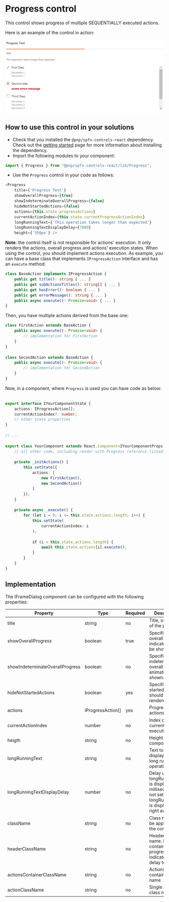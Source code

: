 # Progress control

This control shows progress of multiple SEQUENTIALLY executed actions.

Here is an example of the control in action:

![Progress control](../assets/Progress.png)

## How to use this control in your solutions

- Check that you installed the `@pnp/spfx-controls-react` dependency. Check out the [getting started](../#getting-started) page for more information about installing the dependency.
- Import the following modules to your component:

```TypeScript
import { Progress } from "@pnp/spfx-controls-react/lib/Progress";
```

- Use the `Progress` control in your code as follows:

```TypeScript
<Progress
    title={'Progress Test'}
    showOverallProgress={true}
    showIndeterminateOverallProgress={false}
    hideNotStartedActions={false}
    actions={this.state.progressActions}
    currentActionIndex={this.state.currentProgressActionIndex}
    longRunningText={'This operation takes longer than expected'}
    longRunningTextDisplayDelay={7000}
    height={'350px'} />
```

**Note**: the control itself is not responsible for actions' execution. It only renders the actions, overall progress and actions' execution states.
When using the control, you should implement actions execution.
As example, you can have a base class that implements `IProgressAction` interface and has an `execute` method:
```TypeScript
class BaseAction implements IProgressAction {
    public get title(): string { ... }
    public get subActionsTitles(): string[] { ... }
    public get hasError(): boolean { ... }
    public get errorMessage(): string { ... }
    public async execute(): Promise<void> { ... }
}
```

Then, you have multiple actions derived from the base one:
```TypeScript
class FirstAction extends BaseAction {
    public async execute(): Promise<void> { 
        // implementation for FirstAction
    }
}

class SecondAction extends BaseAction {
    public async execute(): Promise<void> {
        // implementation for SecondAction
    }
}
```

Now, in a component, where `Progress` is used you can have code as below:
```TypeScript

export interface IYourComponentState {
    actions: IProgressAction[];
    currentActionIndex?: number;
    // other state properties
}

// ...

export class YourComponent extends React.Component<IYourComponentProps, IYourComponentState> {
    // all other code, including render with Progress reference listed above

    private _initActions() {
        this.setState({
            actions: [
                new FirstAction(),
                new SecondAction()
            ]
        });
    }

    private async _execute() {
        for (let i = 0; i <= this.state.actions.length; i++) {
            this.setState(
                currentActionIndex: i
            );

            if (i < this.state.actions.length) {
                await this.state.actions[i].execute();
            }
        }
    }
}
```

## Implementation

The IFrameDialog component can be configured with the following properties:

| Property | Type | Required | Description |
| ---- | ---- | ---- | ---- |
| title | string | no | Title, or header, of the progress. |
| showOverallProgress | boolean | true | Specifies if overall progress indicator should be shown. |
| showIndeterminateOverallProgress | boolean | no | Specifies if indeterminate overall progress animation will be shown. |
| hideNotStartedActions | boolean | yes | Specifies if not started actions should not be rendered. |
| actions | IProgressAction[] | yes | Progress actions |
| currentActionIndex | number | no | Index of currently executing action |
| heigth | string | no | Height of the component |
| longRunningText | string | no | Text to be displayed for long running operations |
| longRunningTextDisplayDelay | number | no | Delay until longRunningText is displayed im milliseconds. If not set or 0 longRunningText is displayed right away. |
| className | string | no | Class name to be applied to the component |
| headerClassName | string | no | Header class name. Header contains title, progress indicator, and delay text |
| actionsContainerClassName | string | no | Actions container class name |
| actionClassName | string | no | Single action class name |